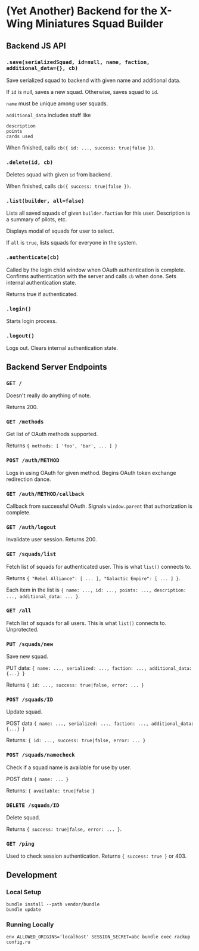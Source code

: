 # (Yet Another) Backend for the X-Wing Miniatures Squad Builder

## Backend JS API

### `.save(serializedSquad, id=null, name, faction, additional_data={}, cb)`

Save serialized squad to backend with given name and additional data.

If `id` is null, saves a new squad.  Otherwise, saves squad to `id`.

`name` must be unique among user squads.

`additional_data` includes stuff like

    description
    points
    cards used

When finished, calls `cb({ id: ..., success: true|false })`.

### `.delete(id, cb)`

Deletes squad with given `id` from backend.

When finished, calls `cb({ success: true|false })`.

### `.list(builder, all=false)`

Lists all saved squads of given `builder.faction` for this user.  Description is a summary of pilots, etc.

Displays modal of squads for user to select.

If `all` is `true`, lists squads for everyone in the system.

### `.authenticate(cb)`

Called by the login child window when OAuth authentication is complete.  Confirms authentication with the server and calls `cb` when done.  Sets internal authentication state.

Returns true if authenticated.

### `.login()`

Starts login process.

### `.logout()`

Logs out.  Clears internal authentication state.

## Backend Server Endpoints

### `GET /`

Doesn't really do anything of note.

Returns 200.

### `GET /methods`

Get list of OAuth methods supported.

Returns `{ methods: [ 'foo', 'bar', ... ] }`

### `POST /auth/METHOD`

Logs in using OAuth for given method.  Begins OAuth token exchange redirection dance.

### `GET /auth/METHOD/callback`

Callback from successful OAuth.  Signals `window.parent` that authorization is complete.

### `GET /auth/logout`

Invalidate user session.  Returns 200.

### `GET /squads/list`

Fetch list of squads for authenticated user.  This is what `list()` connects to.

Returns `{ "Rebel Alliance": [ ... ], "Galactic Empire": [ ... ] }`.

Each item in the list is `{ name: ..., id: ..., points: ..., description: ..., additional_data: ... }`.

### `GET /all`

Fetch list of squads for all users.  This is what `list()` connects to.  Unprotected.

### `PUT /squads/new`

Save new squad.

PUT data: `{ name: ..., serialized: ..., faction: ..., additional_data: {...} }`

Returns `{ id: ..., success: true|false, error: ... }`

### `POST /squads/ID`

Update squad.

POST data `{ name: ..., serialized: ..., faction: ..., additional_data: {...} }`

Returns: `{ id: ..., success: true|false, error: ... }`

### `POST /squads/namecheck`

Check if a squad name is available for use by user.

POST data `{ name: ... }`

Returns: `{ available: true|false }`

### `DELETE /squads/ID`

Delete squad.

Returns `{ success: true|false, error: ... }`.

### `GET /ping`

Used to check session authentication.  Returns `{ success: true }` or 403.

## Development

### Local Setup

    bundle install --path vendor/bundle
    bundle update

### Running Locally

    env ALLOWED_ORIGINS='localhost' SESSION_SECRET=abc bundle exec rackup config.ru
